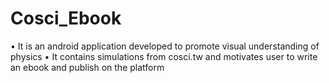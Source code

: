 # Cosci_Ebook

• It is an android application developed to promote visual understanding of physics 
• It contains simulations from cosci.tw and motivates user to write an ebook and publish on the platform
